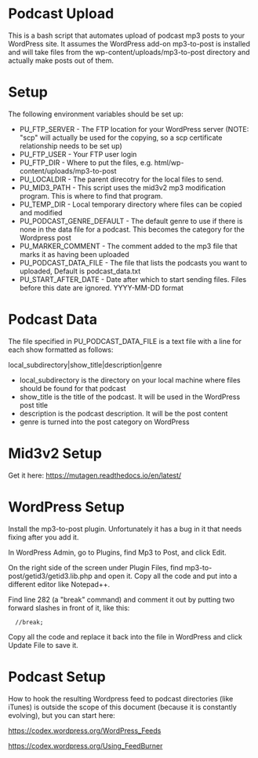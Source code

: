 Podcast Upload
=============

This is a bash script that automates upload of podcast mp3 posts to your WordPress site. It assumes the WordPress add-on mp3-to-post is
installed and will take files from the wp-content/uploads/mp3-to-post directory and actually make posts out of them.

Setup
=====

The following environment variables should be set up:
* PU_FTP_SERVER - The FTP location for your WordPress server (NOTE: "scp" will actually be used for the copying, so a scp certificate relationship needs to be set up)
* PU_FTP_USER - Your FTP user login
* PU_FTP_DIR - Where to put the files, e.g. html/wp-content/uploads/mp3-to-post
* PU_LOCALDIR - The parent direcotry for the local files to send. 
* PU_MID3_PATH - This script uses the mid3v2 mp3 modification program. This is where to find that program.
* PU_TEMP_DIR - Local temporary directory where files can be copied and modified
* PU_PODCAST_GENRE_DEFAULT - The default genre to use if there is none in the data file for a podcast. This becomes the category for the Wordpress post
* PU_MARKER_COMMENT - The comment added to the mp3 file that marks it as having been uploaded
* PU_PODCAST_DATA_FILE - The file that lists the podcasts you want to uploaded, Default is podcast_data.txt
* PU_START_AFTER_DATE - Date after which to start sending files. Files before this date are ignored. YYYY-MM-DD format

Podcast Data
============
The file specified in PU_PODCAST_DATA_FILE is a text file with a line for each show formatted as follows:

local_subdirectory|show_title|description|genre

* local_subdirectory is the directory on your local machine where files should be found for that podcast
* show_title is the title of the podcast. It will be used in the WordPress post title
* description is the podcast description. It will be the post content
* genre is turned into the post category on WordPress

Mid3v2 Setup
==========
Get it here: https://mutagen.readthedocs.io/en/latest/

WordPress Setup
===============
Install the mp3-to-post plugin. Unfortunately it has a bug in it that needs fixing after you add it.

In WordPress Admin, go to Plugins, find Mp3 to Post, and click Edit.

On the right side of the screen under Plugin Files, find mp3-to-post/getid3/getid3.lib.php and open it. Copy all the code and put into a different editor like Notepad++.

Find line 282 (a "break" command) and comment it out by putting two forward slashes in front of it, like this:

      //break;
      
Copy all the code and replace it back into the file in WordPress and click Update File to save it.

Podcast Setup
=============
How to hook the resulting Wordpress feed to podcast directories (like iTunes) is outside the scope of this document (because it is constantly evolving), but you can start here:

https://codex.wordpress.org/WordPress_Feeds

https://codex.wordpress.org/Using_FeedBurner

